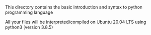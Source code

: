 This directory contains the basic introduction and syntax to python programming language

All your files will be interpreted/compiled on Ubuntu 20.04 LTS using python3 (version 3.8.5)
